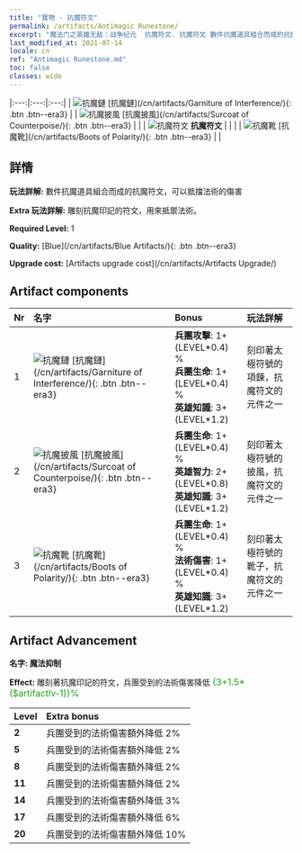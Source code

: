 ```yaml
---
title: "寶物 - 抗魔符文"
permalink: /artifacts/Antimagic Runestone/
excerpt: "魔法门之英雄无敌：战争纪元  抗魔符文. 抗魔符文 數件抗魔道具組合而成的抗魔符文，可以抵擋法術的傷害"
last_modified_at: 2021-07-14
locale: cn
ref: "Antimagic Runestone.md"
toc: false
classes: wide
---
```


  |:---:|:---:|:---:| 
  | ![抗魔鏈](/images/t/artifact_40231.png) [抗魔鏈](/cn/artifacts/Garniture of Interference/){: .btn .btn--era3} |   | ![抗魔披風](/images/t/artifact_40232.png) [抗魔披風](/cn/artifacts/Surcoat of Counterpoise/){: .btn .btn--era3} | 
  |   | ![抗魔符文](/images/t/icon_artifact_23.png) **抗魔符文** |  | 
  |   | ![抗魔靴](/images/t/artifact_40233.png) [抗魔靴](/cn/artifacts/Boots of Polarity/){: .btn .btn--era3} |   | 


## 詳情

 **玩法詳解:** 數件抗魔道具組合而成的抗魔符文，可以抵擋法術的傷害

 **Extra 玩法詳解:** 雕刻抗魔印記的符文，用來抵禦法術。

 **Required Level:** 1

 **Quality:** [Blue](/cn/artifacts/Blue Artifacts/){: .btn .btn--era3}

 **Upgrade cost:** [Artifacts upgrade cost](/cn/artifacts/Artifacts Upgrade/)



## Artifact components

  | Nr |    名字    |   Bonus | 玩法詳解 | 
  |:---|:-----------|:--------|:------------| 
  | 1 | ![抗魔鏈](/images/t/artifact_40231.png) [抗魔鏈](/cn/artifacts/Garniture of Interference/){: .btn .btn--era3} | **兵團攻擊**: 1+(LEVEL\*0.4) %<br/>**兵團生命**: 1+(LEVEL\*0.4) %<br/>**英雄知識**: 3+(LEVEL\*1.2) | 刻印著太極符號的項鍊，抗魔符文的元件之一 | 
  | 2 | ![抗魔披風](/images/t/artifact_40232.png) [抗魔披風](/cn/artifacts/Surcoat of Counterpoise/){: .btn .btn--era3} | **兵團生命**: 1+(LEVEL\*0.4) %<br/>**英雄智力**: 2+(LEVEL\*0.8)<br/>**英雄知識**: 3+(LEVEL\*1.2) | 刻印著太極符號的披風，抗魔符文的元件之一 | 
  | 3 | ![抗魔靴](/images/t/artifact_40233.png) [抗魔靴](/cn/artifacts/Boots of Polarity/){: .btn .btn--era3} | **兵團生命**: 1+(LEVEL\*0.4) %<br/>**法術傷害**: 1+(LEVEL\*0.4) %<br/>**英雄知識**: 3+(LEVEL\*1.2) | 刻印著太極符號的靴子，抗魔符文的元件之一 | 


## Artifact Advancement

 **名字: 魔法抑制**

 **Effect:** 雕刻著抗魔印記的符文，兵團受到的法術傷害降低 <span style="color: #1ca216;font-size:16px">{3+1.5*($artifactlv-1)}%</span>

  |  Level  |    Extra bonus  | 
  |:--------|:----------------| 
  | **2** | 兵團受到的法術傷害額外降低 2% | 
  | **5** | 兵團受到的法術傷害額外降低 2% | 
  | **8** | 兵團受到的法術傷害額外降低 2% | 
  | **11** | 兵團受到的法術傷害額外降低 2% | 
  | **14** | 兵團受到的法術傷害額外降低 3% | 
  | **17** | 兵團受到的法術傷害額外降低 6% | 
  | **20** | 兵團受到的法術傷害額外降低 10% | 
